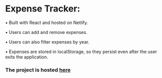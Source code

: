 # Expense Tracker: 
• Built with React and hosted on Netlify.

• Users can add and remove expenses.

• Users can also filter expenses by year. 

• Expenses are stored in localStorage, so they persist even after the 
user exits the application. 

### The project is hosted [here](https://peaceful-pie-210a5d.netlify.app/)

